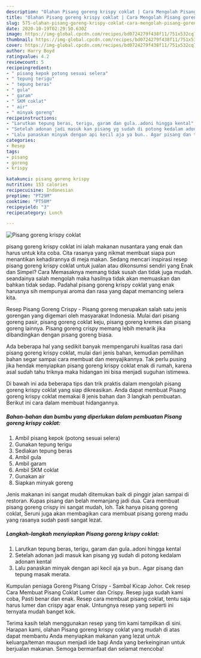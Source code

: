 ```yaml
---
description: "Olahan Pisang goreng krispy coklat | Cara Mengolah Pisang goreng krispy coklat Yang Sempurna"
title: "Olahan Pisang goreng krispy coklat | Cara Mengolah Pisang goreng krispy coklat Yang Sempurna"
slug: 575-olahan-pisang-goreng-krispy-coklat-cara-mengolah-pisang-goreng-krispy-coklat-yang-sempurna
date: 2020-10-19T02:29:50.630Z
image: https://img-global.cpcdn.com/recipes/bd0724279f438f11/751x532cq70/pisang-goreng-krispy-coklat-foto-resep-utama.jpg
thumbnail: https://img-global.cpcdn.com/recipes/bd0724279f438f11/751x532cq70/pisang-goreng-krispy-coklat-foto-resep-utama.jpg
cover: https://img-global.cpcdn.com/recipes/bd0724279f438f11/751x532cq70/pisang-goreng-krispy-coklat-foto-resep-utama.jpg
author: Harry Boyd
ratingvalue: 4.2
reviewcount: 5
recipeingredient:
- " pisang kepok potong sesuai selera"
- " tepung terigu"
- " tepung beras"
- " gula"
- " garam"
- " SKM coklat"
- " air"
- " minyak goreng"
recipeinstructions:
- "Larutkan tepung beras, terigu, garam dan gula..adoni hingga kental"
- "Setelah adonan jadi masuk kan pisang yg sudah di potong kedalam adonam kental"
- "Lalu panaskan minyak dengan api kecil aja ya bun.. Agar pisang dan tepung masak merata."
categories:
- Resep
tags:
- pisang
- goreng
- krispy

katakunci: pisang goreng krispy 
nutrition: 153 calories
recipecuisine: Indonesian
preptime: "PT29M"
cooktime: "PT50M"
recipeyield: "3"
recipecategory: Lunch

---
```



![Pisang goreng krispy coklat](https://img-global.cpcdn.com/recipes/bd0724279f438f11/751x532cq70/pisang-goreng-krispy-coklat-foto-resep-utama.jpg)


pisang goreng krispy coklat ini ialah makanan nusantara yang enak dan harus untuk kita coba. Cita rasanya yang nikmat membuat siapa pun menantikan kehadirannya di meja makan.
Sedang mencari inspirasi resep pisang goreng krispy coklat untuk jualan atau dikonsumsi sendiri yang Enak dan Simpel? Cara Memasaknya memang tidak susah dan tidak juga mudah. seandainya salah mengolah maka hasilnya tidak akan memuaskan dan bahkan tidak sedap. Padahal pisang goreng krispy coklat yang enak harusnya sih mempunyai aroma dan rasa yang dapat memancing selera kita.

Resep Pisang Goreng Crispy - Pisang goreng merupakan salah satu jenis gorengan yang digemari oleh masyarakat Indonesia. Mulai dari pisang goreng pasir, pisang goreng coklat keju, pisang goreng kremes dan pisang goreng lainnya. Pisang goreng crispy memang lebih menarik jika dibandingkan dengan pisang goreng biasa.

Ada beberapa hal yang sedikit banyak mempengaruhi kualitas rasa dari pisang goreng krispy coklat, mulai dari jenis bahan, kemudian pemilihan bahan segar sampai cara membuat dan menyajikannya. Tak perlu pusing jika hendak menyiapkan pisang goreng krispy coklat enak di rumah, karena asal sudah tahu triknya maka hidangan ini bisa menjadi suguhan istimewa.


Di bawah ini ada beberapa tips dan trik praktis dalam mengolah pisang goreng krispy coklat yang siap dikreasikan. Anda dapat membuat Pisang goreng krispy coklat memakai 8 jenis bahan dan 3 langkah pembuatan. Berikut ini cara dalam membuat hidangannya.

<!--inarticleads1-->

##### Bahan-bahan dan bumbu yang diperlukan dalam pembuatan Pisang goreng krispy coklat:

1. Ambil  pisang kepok (potong sesuai selera)
1. Gunakan  tepung terigu
1. Sediakan  tepung beras
1. Ambil  gula
1. Ambil  garam
1. Ambil  SKM coklat
1. Gunakan  air
1. Siapkan  minyak goreng


Jenis makanan ini sangat mudah ditemukan baik di pinggir jalan sampai di restoran. Kupas pisang dan belah memanjang jadi dua. Cara membuat pisang goreng crispy ini sangat mudah, loh. Tak hanya pisang goreng coklat, Seruni juga akan membagikan cara membuat pisang goreng madu yang rasanya sudah pasti sangat lezat. 

<!--inarticleads2-->

##### Langkah-langkah menyiapkan Pisang goreng krispy coklat:

1. Larutkan tepung beras, terigu, garam dan gula..adoni hingga kental
1. Setelah adonan jadi masuk kan pisang yg sudah di potong kedalam adonam kental
1. Lalu panaskan minyak dengan api kecil aja ya bun.. Agar pisang dan tepung masak merata.


Kumpulan peniaga Goreng Pisang Crispy - Sambal Kicap Johor. Cek resep Cara Membuat Pisang Coklat Lumer dan Crispy. Resep juga sudah kami coba, Pasti benar dan enak. Resep cara membuat pisang coklat, tentu saja harus lumer dan crispy agar enak. Untungnya resep yang seperti ini ternyata mudah banget kok. 

Terima kasih telah menggunakan resep yang tim kami tampilkan di sini. Harapan kami, olahan Pisang goreng krispy coklat yang mudah di atas dapat membantu Anda menyiapkan makanan yang lezat untuk keluarga/teman maupun menjadi ide bagi Anda yang berkeinginan untuk berjualan makanan. Semoga bermanfaat dan selamat mencoba!
